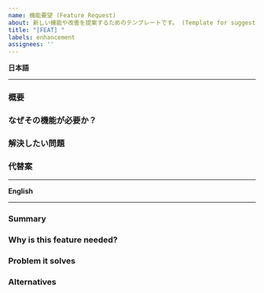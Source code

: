 ```yaml
---
name: 機能要望 (Feature Request)
about: 新しい機能や改善を提案するためのテンプレートです。 (Template for suggesting new features or improvements.)
title: "[FEAT] "
labels: enhancement
assignees: ''
---
```


**日本語**

---

### 概要
### なぜその機能が必要か？
### 解決したい問題
### 代替案
---

**English**

---

### Summary
### Why is this feature needed?
### Problem it solves
### Alternatives
